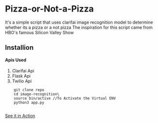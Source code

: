 # Pizza-or-Not-a-Pizza
It's a simple script that uses clarifai image recognition model to determine whether its a pizza or a not pizza
The inspiration for this script came from HBO's famous Silicon Valley Show
 
 ## Installion 
 #### Apis Used
 1) Clarifai Api
 2) Flask Api
 3) Twilio Api
 
```
    git clone repo
    cd image-recognition\
    source bin/active //To Activate the Virtual ENV
    python3 app.py
    
```
[See it in Action](https://twitter.com/twitter/statuses/970498083988656128)
